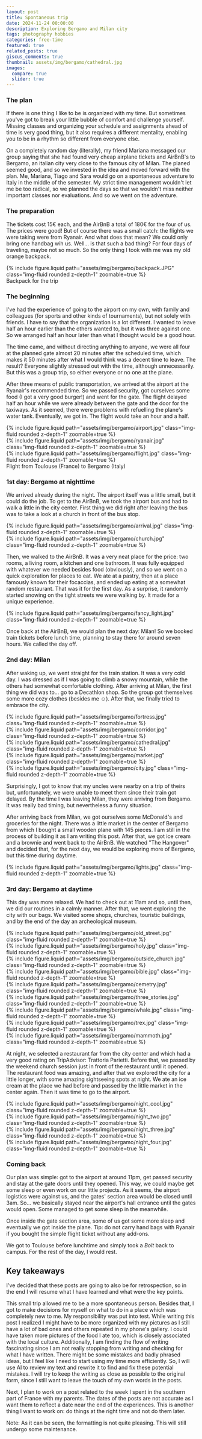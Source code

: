```yaml
---
layout: post
title: Spontaneous trip
date: 2024-11-24 00:00:00
description: Exploring Bergamo and Milan city
tags: photography hobbies
categories: free-time
featured: true
related_posts: true
giscus_comments: true
thumbnail: assets/img/bergamo/cathedral.jpg
images:
  compare: true
  slider: true
---
```



### The plan

If there is one thing I like to be is organized with my time. But sometimes you've got to break your little bubble of comfort and challenge yourself. Missing classes and organizing your schedule and assignments ahead of time is very good thing, but it also requires a different mentality, enabling you to be in a rhythm so different from everyone else.

On a completely random day (literally), my friend Mariana messaged our group saying that she had found very cheap airplane tickets and AirBnB's to Bergamo, an italian city very close to the famous city of Milan. The planed seemed good, and so we invested in the idea and moved forward with the plan. Me, Mariana, Tiago and Sara would go on a spontaneous adventure to Italy in the middle of the semester. My strict time management wouldn't let me be too radical, so we planned the days so that we wouldn't miss neither important classes nor evaluations. And so we went on the adventure.

### The preparation 

The tickets cost 15€ each, and the AirBnB a total of 180€ for the four of us. The prices were good! But of course there was a small catch: the flights we were taking were from Ryanair. And what does that mean? We could only bring one handbag wih us. Well... is that such a bad thing? For four days of traveling, maybe not so much. So the only thing I took with me was my old orange backpack.

<div class="row mt-3">
    <div class="col-sm mt-3 mt-md-0">
        {% include figure.liquid path="assets/img/bergamo/backpack.JPG" class="img-fluid rounded z-depth-1" zoomable=true %}
    </div>
</div>
<div class="caption">
    Backpack for the trip
</div>


### The beginning

I've had the experience of going to the airport on my own, with family and colleagues (for sports and other kinds of tournaments), but not solely with friends. I have to say that the organization is a lot different. I wanted to leave half an hour earlier than the others wanted to, but it was three against one. So we arranged half an hour later than what I thought would be a good hour.

The time came, and without directing anything to anyone, we were all four at the planned gate almost 20 minutes after the scheduled time, which makes it 50 minutes after what I would think was a decent time to leave. The result? Everyone slightly stressed out with the time, although unnecessarily. But this was a group trip, so either everyone or no one at the plane.

After three means of public transportation, we arrived at the airport at the Ryanair's recommended time. So we passed security, got ourselves some food (I got a very good burger!) and went for the gate. The flight delayed half an hour while we were already between the gate and the door for the taxiways. As it seemed, there were problems with refuelling the plane's water tank. Eventually, we got in. The flight would take an hour and a half.

<div class="row mt-3">
    <div class="col-sm mt-3 mt-md-0">
        {% include figure.liquid path="assets/img/bergamo/airport.jpg" class="img-fluid rounded z-depth-1" zoomable=true %}
    </div>
    <div class="col-sm mt-3 mt-md-0">
        {% include figure.liquid path="assets/img/bergamo/ryanair.jpg" class="img-fluid rounded z-depth-1" zoomable=true %}
    </div>
    <div class="col-sm mt-3 mt-md-0">
        {% include figure.liquid path="assets/img/bergamo/flight.jpg" class="img-fluid rounded z-depth-1" zoomable=true %}
    </div>
</div>
<div class="caption">
Flight from Toulouse (France) to Bergamo (Italy)
</div>

### 1st day: Bergamo at nighttime

We arrived already during the night. The airport itself was a little small, but it could do the job. To get to the AirBnB, we took the airport bus and had to walk a little in the city center. First thing we did right after leaving the bus was to take a look at a church in front of the bus stop.

<div class="row mt-3">
    <div class="col-sm mt-3 mt-md-0">
        {% include figure.liquid path="assets/img/bergamo/arrival.jpg" class="img-fluid rounded z-depth-1" zoomable=true %}
    </div>
    <div class="col-sm mt-3 mt-md-0">
        {% include figure.liquid path="assets/img/bergamo/church.jpg" class="img-fluid rounded z-depth-1" zoomable=true %}
    </div>
</div>

Then, we walked to the AirBnB. It was a very neat place for the price: two rooms, a living room, a kitchen and one bathroom. It was fully equipped with whatever we needed besides food (obviously), and so we went on a quick exploration for places to eat. We ate at a pastry, then at a place famously known for their focaccias, and ended up eating at a somewhat random restaurant. That was it for the first day. As a surprise, it randomly started snowing on the tight streets we were walking by. It made for a unique experience.

<div class="col-sm mt-3 mt-md-0">
        {% include figure.liquid path="assets/img/bergamo/fancy_light.jpg" class="img-fluid rounded z-depth-1" zoomable=true %}
</div>

Once back at the AirBnB, we would plan the next day: Milan! So we booked train tickets before lunch time, planning to stay there for around seven hours. We called the day off.

### 2nd day: Milan

After waking up, we went straight for the train station. It was a very cold day. I was dressed as if I was going to climb a snowy mountain, while the others had somewhat comfortable clothing. After arriving at Milan, the first thing we did was to... go to a Decathlon shop. So the group got themselves some more cozy clothes (besides me ☺). After that, we finally tried to embrace the city. 

<div class="row mt-3">
    <div class="col-sm mt-3 mt-md-0">
        {% include figure.liquid path="assets/img/bergamo/fortress.jpg" class="img-fluid rounded z-depth-1" zoomable=true %}
    </div>
    <div class="col-sm mt-3 mt-md-0">
        {% include figure.liquid path="assets/img/bergamo/corridor.jpg" class="img-fluid rounded z-depth-1" zoomable=true %}
    </div>
    <div class="col-sm mt-3 mt-md-0">
        {% include figure.liquid path="assets/img/bergamo/cathedral.jpg" class="img-fluid rounded z-depth-1" zoomable=true %}
    </div>
    <div class="col-sm mt-3 mt-md-0">
        {% include figure.liquid path="assets/img/bergamo/market.jpg" class="img-fluid rounded z-depth-1" zoomable=true %}
    </div>
    <div class="col-sm mt-3 mt-md-0">
        {% include figure.liquid path="assets/img/bergamo/city.jpg" class="img-fluid rounded z-depth-1" zoomable=true %}
    </div>
</div>

Surprisingly, I got to know that my uncles were nearby on a trip of theirs but, unfortunately, we were unable to meet them since their train got delayed. By the time I was leaving Milan, they were arriving from Bergamo. It was really bad timing, but nevertheless a funny situation.

After arriving back from Milan, we got ourselves some McDonald's and groceries for the night. There was a little market in the center of Bergamo from which I bought a small wooden plane with 145 pieces. I am still in the process  of building it as I am writing this post. After that, we got ice cream and a brownie and went back to the AirBnB. We watched "The Hangover" and decided that, for the next day, we would be exploring more of Bergamo, but this time during daytime.

<div class="row mt-3">
    <div class="col-sm mt-3 mt-md-0">
        {% include figure.liquid path="assets/img/bergamo/lights.jpg" class="img-fluid rounded z-depth-1" zoomable=true %}
    </div>
</div>

### 3rd day: Bergamo at daytime

This day was more relaxed. We had to check out at 11am and so, until then, we did our routines in a calmly manner. After that, we went exploring the city with our bags. We visited some shops, churches, touristic buildings, and by the end of the day an archeological museum.

<div class="row mt-3">
    <div class="col-sm mt-3 mt-md-0">
        {% include figure.liquid path="assets/img/bergamo/old_street.jpg" class="img-fluid rounded z-depth-1" zoomable=true %}
    </div>
    <div class="col-sm mt-3 mt-md-0">
        {% include figure.liquid path="assets/img/bergamo/holy.jpg" class="img-fluid rounded z-depth-1" zoomable=true %}
    </div>
    <div class="col-sm mt-3 mt-md-0">
        {% include figure.liquid path="assets/img/bergamo/outside_church.jpg" class="img-fluid rounded z-depth-1" zoomable=true %}
    </div>
</div>

<div class="row mt-3">
    <div class="col-sm mt-3 mt-md-0">
        {% include figure.liquid path="assets/img/bergamo/bible.jpg" class="img-fluid rounded z-depth-1" zoomable=true %}
    </div>
    <div class="col-sm mt-3 mt-md-0">
        {% include figure.liquid path="assets/img/bergamo/cemetry.jpg" class="img-fluid rounded z-depth-1" zoomable=true %}
    </div>
    <div class="col-sm mt-3 mt-md-0">
        {% include figure.liquid path="assets/img/bergamo/three_stories.jpg" class="img-fluid rounded z-depth-1" zoomable=true %}
    </div>
</div>

<div class="row mt-3">
    <div class="col-sm mt-3 mt-md-0">
        {% include figure.liquid path="assets/img/bergamo/whale.jpg" class="img-fluid rounded z-depth-1" zoomable=true %}
    </div>
    <div class="col-sm mt-3 mt-md-0">
        {% include figure.liquid path="assets/img/bergamo/trex.jpg" class="img-fluid rounded z-depth-1" zoomable=true %}
    </div>
    <div class="col-sm mt-3 mt-md-0">
        {% include figure.liquid path="assets/img/bergamo/mammoth.jpg" class="img-fluid rounded z-depth-1" zoomable=true %}
    </div>
</div>

At night, we selected a restaurant far from the city center and which had a very good rating on TripAdvisor: Trattoria Parietti. Before that, we passed by the weekend church session just in front of the restaurant until it opened. The restaurant food was amazing, and after that we explored the city for a little longer, with some amazing sightseeing spots at night. We ate an ice cream at the place we had before and passed by the little market in the center again. Then it was time to go to the airport.

<div class="row mt-3">
    <div class="col-sm mt-3 mt-md-0">
        {% include figure.liquid path="assets/img/bergamo/night_cool.jpg" class="img-fluid rounded z-depth-1" zoomable=true %}
    </div>
    <div class="col-sm mt-3 mt-md-0">
        {% include figure.liquid path="assets/img/bergamo/night_two.jpg" class="img-fluid rounded z-depth-1" zoomable=true %}
    </div>
    <div class="col-sm mt-3 mt-md-0">
        {% include figure.liquid path="assets/img/bergamo/night_three.jpg" class="img-fluid rounded z-depth-1" zoomable=true %}
    </div>
    <div class="col-sm mt-3 mt-md-0">
        {% include figure.liquid path="assets/img/bergamo/night_four.jpg" class="img-fluid rounded z-depth-1" zoomable=true %}
    </div>
</div>

### Coming back

Our plan was simple: got to the airport at around 11pm, get passed security and stay at the gate doors until they opened. This way, we could maybe get some sleep or even work on our little projects. As it seems, the airport logistics were against us, and the gates' section area would be closed until 3am. So... we basically stayed near the airport's hall entrance until the gates would open. Some managed to get some sleep in the meanwhile.

Once inside the gate section area, some of us got some more sleep and eventually we got inside the plane. Tip: do not carry hand bags with Ryanair if you bought the simple flight ticket without any add-ons. 

We got to Toulouse before lunchtime and simply took a _Bolt_ back to campus. For the rest of the day, I would rest.

## Key takeaways

I've decided that these posts are going to also be for retrospection, so in the end I will resume what I have learned and what were the key points.

This small trip allowed me to be a more spontaneous person. Besides that, I got to make decisions for myself on what to do in a place which was completely new to me. My responsibility was put into test. While writing this post I realized I might have to be more organized with my pictures as I still have a lot of bad ones and others repeated in my phone's gallery. I could have taken more pictures of the food I ate too, which is closely associated with the local culture. Additionally, I am finding the flow of writing fascinating since I am not really stopping from writing and checking for what I have written. There might be some mistakes and badly phrased ideas, but I feel like I need to start using my time more efficiently. So, I will use AI to review my text and rewrite it to find and fix these potential mistakes. I will try to keep the writing as close as possible to the original form, since I still want to leave the touch of my own words in the posts.

Next, I plan to work on a post related to the week I spent in the southern part of France with my parents. The dates of the posts are not accurate as I want them to reflect a date near the end of the experiences. This is another thing I want to work on: do things at the right time and not do them later.


Note: As it can be seen, the formatting is not quite pleasing. This will still undergo some maintenance.